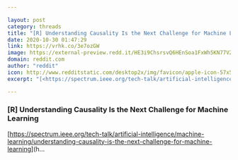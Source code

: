 ```yaml
---

layout: post
category: threads
title: "[R] Understanding Causality Is the Next Challenge for Machine Learning"
date: 2020-10-30 01:47:29
link: https://vrhk.co/3e7ozGW
image: https://external-preview.redd.it/HE3i9ChsrsvQ6HEnSoa1FxWh5KN77VZpIUtCR9QQ8t4.jpg?width=1200&height=628.272251309&auto=webp&crop=1200:628.272251309,smart&s=612e111566b8aa5911c81448c2f03d46d11cda5c
domain: reddit.com
author: "reddit"
icon: http://www.redditstatic.com/desktop2x/img/favicon/apple-icon-57x57.png
excerpt: "[<https://spectrum.ieee.org/tech-talk/artificial-intelligence/machine-learning/understanding-causality-is-the-next-challenge-for-machine-learning>](h..."

---
```


### [R] Understanding Causality Is the Next Challenge for Machine Learning

[<https://spectrum.ieee.org/tech-talk/artificial-intelligence/machine-learning/understanding-causality-is-the-next-challenge-for-machine-learning>](h...